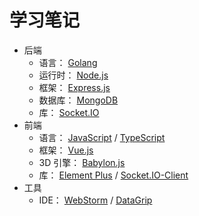 # 学习笔记

- 后端
  - 语言： [Golang](./web-application/back-end/Golang)
  - 运行时： [Node.js](./web-application/back-end/Node.js)
  - 框架： [Express.js](./web-application/back-end/Express.js)
  - 数据库： [MongoDB](./web-application/back-end/MongoDB)
  - 库： [Socket.IO](./web-application/back-end/Socket.IO)
- 前端
  - 语言： [JavaScript](./web-application/front-end/JavaScript) / [TypeScript](./web-application/front-end/TypeScript)
  - 框架： [Vue.js](./web-application/front-end/Vue.js)
  - 3D 引擎： [Babylon.js](./web-application/front-end/Babylon.js)
  - 库： [Element Plus](./web-application/front-end/ElementPlus) / [Socket.IO-Client](./web-application/front-end/Socket.IO-Client)
- 工具
  - IDE： [WebStorm](./web-application/tools/WebStorm) / [DataGrip](./web-application/tools/DataGrip)
